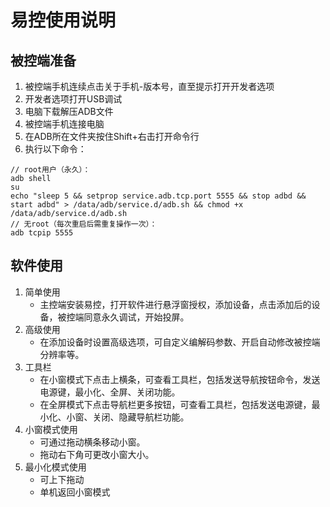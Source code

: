 # 易控使用说明

## 被控端准备

1. 被控端手机连续点击关于手机-版本号，直至提示打开开发者选项
2. 开发者选项打开USB调试
3. 电脑下载解压ADB文件
4. 被控端手机连接电脑
5. 在ADB所在文件夹按住Shift+右击打开命令行
6. 执行以下命令：
``` shell
// root用户（永久）：
adb shell
su
echo "sleep 5 && setprop service.adb.tcp.port 5555 && stop adbd && start adbd" > /data/adb/service.d/adb.sh && chmod +x /data/adb/service.d/adb.sh
// 无root（每次重启后需重复操作一次）：
adb tcpip 5555
```

## 软件使用

1. 简单使用
	- 主控端安装易控，打开软件进行悬浮窗授权，添加设备，点击添加后的设备，被控端同意永久调试，开始投屏。
2. 高级使用
	- 在添加设备时设置高级选项，可自定义编解码参数、开启自动修改被控端分辨率等。
3. 工具栏
	- 在小窗模式下点击上横条，可查看工具栏，包括发送导航按钮命令，发送电源键，最小化、全屏、关闭功能。
	- 在全屏模式下点击导航栏更多按钮，可查看工具栏，包括发送电源键，最小化、小窗、关闭、隐藏导航栏功能。
4. 小窗模式使用
	- 可通过拖动横条移动小窗。
	- 拖动右下角可更改小窗大小。
5. 最小化模式使用
	- 可上下拖动
	- 单机返回小窗模式
